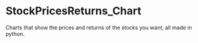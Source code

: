 # StockPricesReturns_Chart
Charts that show the prices and returns of the stocks you want, all made in python.
